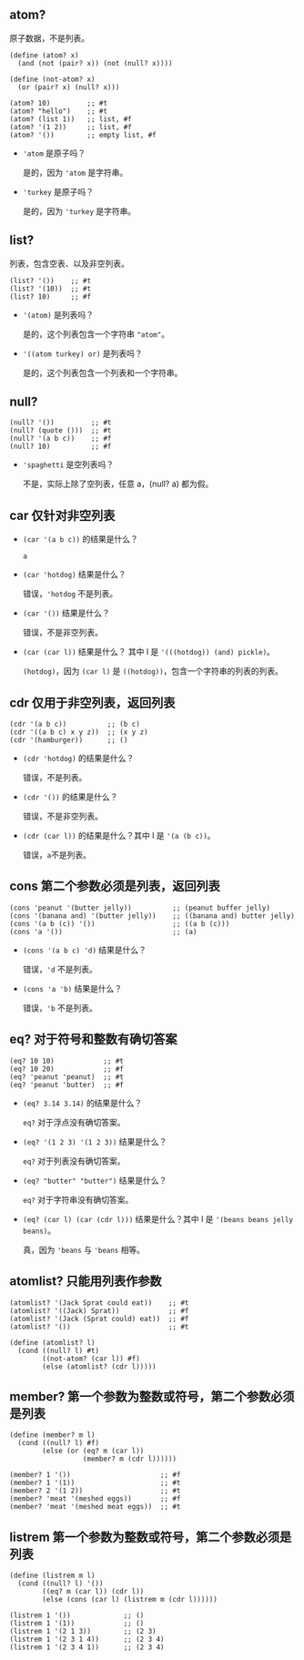
## atom?

原子数据，不是列表。

    (define (atom? x)
      (and (not (pair? x)) (not (null? x))))

    (define (not-atom? x)
      (or (pair? x) (null? x)))

    (atom? 10)         ;; #t
    (atom? "hello")    ;; #t
    (atom? (list 1))   ;; list, #f
    (atom? '(1 2))     ;; list, #f
    (atom? '())        ;; empty list, #f

* `'atom` 是原子吗？

    是的，因为 `'atom` 是字符串。

* `'turkey` 是原子吗？

    是的，因为 `'turkey` 是字符串。


## list?

列表，包含空表、以及非空列表。

    (list? '())    ;; #t
    (list? '(10))  ;; #t
    (list? 10)     ;; #f

* `'(atom)` 是列表吗？

    是的，这个列表包含一个字符串 `"atom"`。

* `'((atom turkey) or)` 是列表吗？

   是的，这个列表包含一个列表和一个字符串。


## null?

    (null? '())         ;; #t
    (null? (quote ()))  ;; #t
    (null? '(a b c))    ;; #f
    (null? 10)          ;; #f

* `'spaghetti` 是空列表吗？

    不是，实际上除了空列表，任意 a，(null? a) 都为假。


## car 仅针对非空列表

* `(car '(a b c))` 的结果是什么？

    `a`

* `(car 'hotdog)` 结果是什么？

    错误，`'hotdog` 不是列表。

* `(car '())` 结果是什么？

    错误，不是非空列表。

* `(car (car l))` 结果是什么？ 其中 l 是 `'(((hotdog)) (and) pickle)`。

    `(hotdog)`，因为 `(car l)` 是 `((hotdog))`，包含一个字符串的列表的列表。


## cdr 仅用于非空列表，返回列表

    (cdr '(a b c))          ;; (b c)
    (cdr '((a b c) x y z))  ;; (x y z)
    (cdr '(hamburger))      ;; ()

* `(cdr 'hotdog)` 的结果是什么？

    错误，不是列表。

* `(cdr '())` 的结果是什么？

    错误，不是非空列表。

* `(cdr (car l))` 的结果是什么？其中 l 是 `'(a (b c))`。

    错误，`a`不是列表。


## cons 第二个参数必须是列表，返回列表

    (cons 'peanut '(butter jelly))          ;; (peanut buffer jelly)
    (cons '(banana and) '(butter jelly))    ;; ((banana and) butter jelly)
    (cons '(a b (c)) '())                   ;; ((a b (c)))
    (cons 'a '())                           ;; (a)

* `(cons '(a b c) 'd)` 结果是什么？

    错误，`'d` 不是列表。

* `(cons 'a 'b)` 结果是什么？

    错误，`'b` 不是列表。


## eq? 对于符号和整数有确切答案

    (eq? 10 10)            ;; #t
    (eq? 10 20)            ;; #f
    (eq? 'peanut 'peanut)  ;; #t
    (eq? 'peanut 'butter)  ;; #f

* `(eq? 3.14 3.14)` 的结果是什么？

    `eq?` 对于浮点没有确切答案。

* `(eq? '(1 2 3) '(1 2 3))` 结果是什么？

    `eq?` 对于列表没有确切答案。

* `(eq? "butter" "butter")` 结果是什么？

    `eq?` 对于字符串没有确切答案。

* `(eq? (car l) (car (cdr l)))` 结果是什么？其中 l 是 `'(beans beans jelly beans)`。

    真，因为 `'beans` 与 `'beans` 相等。


## atomlist? 只能用列表作参数

    (atomlist? '(Jack Sprat could eat))    ;; #t
    (atomlist? '((Jack) Sprat))            ;; #f
    (atomlist? '(Jack (Sprat could) eat))  ;; #f
    (atomlist? '())                        ;; #t

    (define (atomlist? l)
      (cond ((null? l) #t)
            ((not-atom? (car l)) #f)
            (else (atomlist? (cdr l)))))


## member? 第一个参数为整数或符号，第二个参数必须是列表

    (define (member? m l)
      (cond ((null? l) #f)
            (else (or (eq? m (car l))
                      (member? m (cdr l))))))

    (member? 1 '())                      ;; #f
    (member? 1 '(1))                     ;; #t
    (member? 2 '(1 2))                   ;; #t
    (member? 'meat '(meshed eggs))       ;; #f
    (member? 'meat '(meshed meat eggs))  ;; #t


## listrem 第一个参数为整数或符号，第二个参数必须是列表

    (define (listrem m l)
      (cond ((null? l) '())
            ((eq? m (car l)) (cdr l))
            (else (cons (car l) (listrem m (cdr l))))))

    (listrem 1 '())             ;; ()
    (listrem 1 '(1))            ;; ()
    (listrem 1 '(2 1 3))        ;; (2 3)
    (listrem 1 '(2 3 1 4))      ;; (2 3 4)
    (listrem 1 '(2 3 4 1))      ;; (2 3 4)

